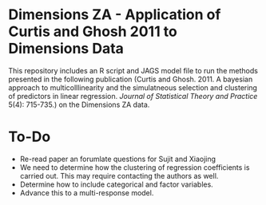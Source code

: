 Dimensions ZA - Application of Curtis and Ghosh 2011 to Dimensions Data
===============================

This repository includes an R script and JAGS model file to run the methods 
presented in the following publication
(Curtis and Ghosh. 2011. A bayesian approach to multicolllinearity
and the simulatneous selection and clustering of predictors in linear 
regression. *Journal of Statistical Theory and Practice* 5(4): 715-735.)
on the Dimensions ZA data.

To-Do
====
* Re-read paper an forumlate questions for Sujit and Xiaojing
* We need to determine how the clustering of regression coefficients is
carried out. This may require contacting the authors as well.
* Determine how to include categorical and factor variables.
* Advance this to a multi-response model.
